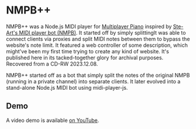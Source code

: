 # NMPB++
NMPB++ was a Node.js MIDI player for [Multiplayer Piano](https://multiplayerpiano.net) inspired by [Ste-Art's MIDI player bot (NMPB)](https://nmpb-blog.blogspot.com/).
It started off by simply splittingIt was able to connect clients via proxies and split MIDI notes between them to bypass the website's note limit. 
It featured a web controller of some description, which might've been my first time trying to create any kind of website.
It's published here in its tacked-together glory for archival purposes. Recovered from a CD-RW 2023.12.08.

NMPB++ started off as a bot that simply split the notes of the original NMPB (running in a private channel) into separate clients. It later evolved into a stand-alone Node.js MIDI bot using midi-player-js.

## Demo
A video demo is available [on YouTube](https://www.youtube.com/watch?v=jeuck5rjDlo).
